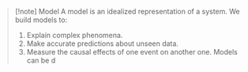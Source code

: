 >[!note] Model
>A model is an idealized representation of a system. We build models to:
>1. Explain complex phenomena.
>2. Make accurate predictions about unseen data.
>3. Measure the causal effects of one event on another one.
>Models can be d